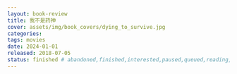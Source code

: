 ```yaml
---
layout: book-review
title: 我不是药神
cover: assets/img/book_covers/dying_to_survive.jpg
categories:
tags: movies
date: 2024-01-01
released: 2018-07-05
status: finished # abandoned,finished,interested,paused,queued,reading,reread
---
```

